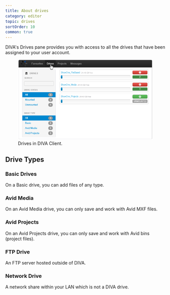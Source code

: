 ```yaml
---
title: About drives
category: editor
topic: drives
sortOrder: 10
common: true
---
```


DIVA's Drives pane provides you with access to all the drives that have been assigned to your user account.

<figure>
  <img src="/images/v2/client/drive-description-00.png" alt="DIVA Client drives"/>
  <figcaption>Drives in DIVA Client.</figcaption>
</figure>

## Drive Types

### Basic Drives

On a Basic drive, you can add files of any type.

### Avid Media

On an Avid Media drive, you can only save and work with Avid MXF files.

### Avid Projects

On an Avid Projects drive, you can only save and work with Avid bins (project files).

### FTP Drive

An FTP server hosted outside of DIVA.

### Network Drive

A network share within your LAN which is not a DIVA drive.
